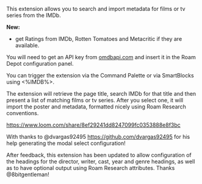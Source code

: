 This extension allows you to search and import metadata for films or tv series from the IMDb. 

**New:**
- get Ratings from IMDb, Rotten Tomatoes and Metacritic if they are available.

You will need to get an API key from [omdbapi.com](http://www.omdbapi.com/apikey.aspx) and insert it in the Roam Depot configuration panel.

You can trigger the extension via the Command Palette or via SmartBlocks using <%IMDB%>.

The extension will retrieve the page title, search IMDb for that title and then present a list of matching films or tv series. After you select one, it will import the poster and metadata, formatted nicely using Roam Research conventions.

https://www.loom.com/share/8ef29241dd8247099fc0353888e8f3bc

With thanks to @dvargas92495 https://github.com/dvargas92495 for his help generating the modal select configuration!

After feedback, this extension has been updated to allow configuration of the headings for the director, writer, cast, year and genre headings, as well as to have optional output using Roam Research attributes. Thanks @8bitgentleman!
